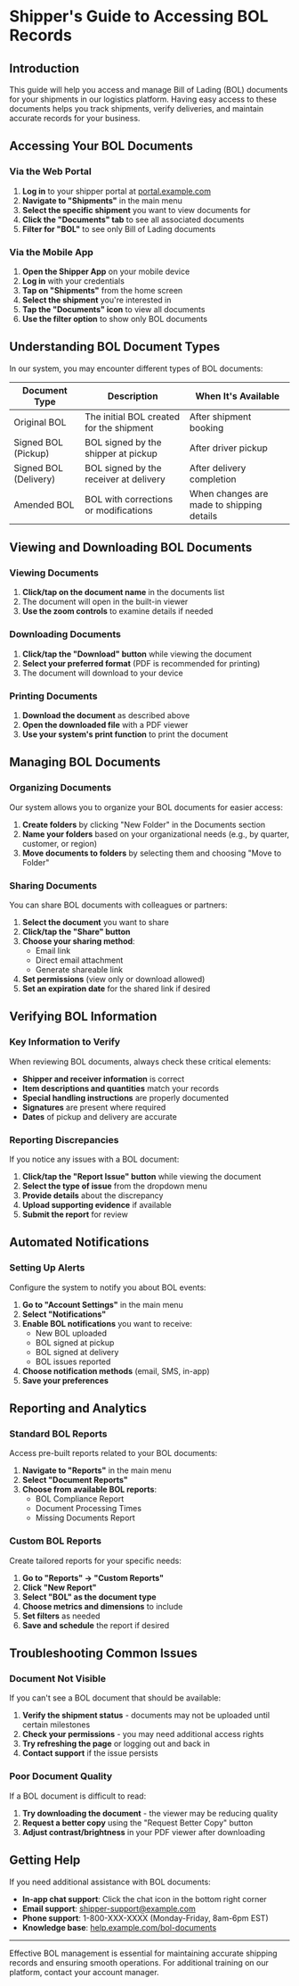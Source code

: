 # Shipper's Guide to Accessing BOL Records

## Introduction

This guide will help you access and manage Bill of Lading (BOL) documents for your shipments in our logistics platform. Having easy access to these documents helps you track shipments, verify deliveries, and maintain accurate records for your business.

## Accessing Your BOL Documents

### Via the Web Portal

1. **Log in** to your shipper portal at [portal.example.com](https://portal.example.com)
2. **Navigate to "Shipments"** in the main menu
3. **Select the specific shipment** you want to view documents for
4. **Click the "Documents" tab** to see all associated documents
5. **Filter for "BOL"** to see only Bill of Lading documents

### Via the Mobile App

1. **Open the Shipper App** on your mobile device
2. **Log in** with your credentials
3. **Tap on "Shipments"** from the home screen
4. **Select the shipment** you're interested in
5. **Tap the "Documents" icon** to view all documents
6. **Use the filter option** to show only BOL documents

## Understanding BOL Document Types

In our system, you may encounter different types of BOL documents:

| Document Type | Description | When It's Available |
|---------------|-------------|---------------------|
| Original BOL | The initial BOL created for the shipment | After shipment booking |
| Signed BOL (Pickup) | BOL signed by the shipper at pickup | After driver pickup |
| Signed BOL (Delivery) | BOL signed by the receiver at delivery | After delivery completion |
| Amended BOL | BOL with corrections or modifications | When changes are made to shipping details |

## Viewing and Downloading BOL Documents

### Viewing Documents

1. **Click/tap on the document name** in the documents list
2. The document will open in the built-in viewer
3. **Use the zoom controls** to examine details if needed

### Downloading Documents

1. **Click/tap the "Download" button** while viewing the document
2. **Select your preferred format** (PDF is recommended for printing)
3. The document will download to your device

### Printing Documents

1. **Download the document** as described above
2. **Open the downloaded file** with a PDF viewer
3. **Use your system's print function** to print the document

## Managing BOL Documents

### Organizing Documents

Our system allows you to organize your BOL documents for easier access:

1. **Create folders** by clicking "New Folder" in the Documents section
2. **Name your folders** based on your organizational needs (e.g., by quarter, customer, or region)
3. **Move documents to folders** by selecting them and choosing "Move to Folder"

### Sharing Documents

You can share BOL documents with colleagues or partners:

1. **Select the document** you want to share
2. **Click/tap the "Share" button**
3. **Choose your sharing method**:
   - Email link
   - Direct email attachment
   - Generate shareable link
4. **Set permissions** (view only or download allowed)
5. **Set an expiration date** for the shared link if desired

## Verifying BOL Information

### Key Information to Verify

When reviewing BOL documents, always check these critical elements:

- **Shipper and receiver information** is correct
- **Item descriptions and quantities** match your records
- **Special handling instructions** are properly documented
- **Signatures** are present where required
- **Dates** of pickup and delivery are accurate

### Reporting Discrepancies

If you notice any issues with a BOL document:

1. **Click/tap the "Report Issue" button** while viewing the document
2. **Select the type of issue** from the dropdown menu
3. **Provide details** about the discrepancy
4. **Upload supporting evidence** if available
5. **Submit the report** for review

## Automated Notifications

### Setting Up Alerts

Configure the system to notify you about BOL events:

1. **Go to "Account Settings"** in the main menu
2. **Select "Notifications"**
3. **Enable BOL notifications** you want to receive:
   - New BOL uploaded
   - BOL signed at pickup
   - BOL signed at delivery
   - BOL issues reported
4. **Choose notification methods** (email, SMS, in-app)
5. **Save your preferences**

## Reporting and Analytics

### Standard BOL Reports

Access pre-built reports related to your BOL documents:

1. **Navigate to "Reports"** in the main menu
2. **Select "Document Reports"**
3. **Choose from available BOL reports**:
   - BOL Compliance Report
   - Document Processing Times
   - Missing Documents Report

### Custom BOL Reports

Create tailored reports for your specific needs:

1. **Go to "Reports" → "Custom Reports"**
2. **Click "New Report"**
3. **Select "BOL" as the document type**
4. **Choose metrics and dimensions** to include
5. **Set filters** as needed
6. **Save and schedule** the report if desired

## Troubleshooting Common Issues

### Document Not Visible

If you can't see a BOL document that should be available:

1. **Verify the shipment status** - documents may not be uploaded until certain milestones
2. **Check your permissions** - you may need additional access rights
3. **Try refreshing the page** or logging out and back in
4. **Contact support** if the issue persists

### Poor Document Quality

If a BOL document is difficult to read:

1. **Try downloading the document** - the viewer may be reducing quality
2. **Request a better copy** using the "Request Better Copy" button
3. **Adjust contrast/brightness** in your PDF viewer after downloading

## Getting Help

If you need additional assistance with BOL documents:

- **In-app chat support**: Click the chat icon in the bottom right corner
- **Email support**: shipper-support@example.com
- **Phone support**: 1-800-XXX-XXXX (Monday-Friday, 8am-6pm EST)
- **Knowledge base**: [help.example.com/bol-documents](https://help.example.com/bol-documents)

---

Effective BOL management is essential for maintaining accurate shipping records and ensuring smooth operations. For additional training on our platform, contact your account manager.
